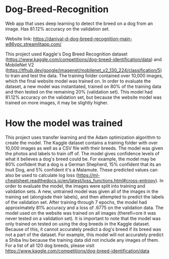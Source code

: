 # Dog-Breed-Recognition
Web app that uses deep learning to detect the breed on a dog from an image. Has 81.12% accuracy on the validation set.

Website link: https://daniyal-d-dog-breed-recognition-main-w86ypc.streamlitapp.com/

This project used Kaggle's Dog Breed Recognition dataset (https://www.kaggle.com/competitions/dog-breed-identification/data) and MobileNet V2 (https://tfhub.dev/google/imagenet/mobilenet_v2_130_224/classification/5) to train and test the data. The training folder contained over 10,000 images, which the final website model was trained on. In order to evaluate the dataset, a new model was instantiated, trained on 80% of the training data and then tested on the remaining 20% (validation set). This model had 81.12% accuracy on the validation set, but because the website model was trained on more images, it may be slightly higher.

# How the model was trained
This project uses transfer learning and the Adam optimization algorithm to create the model. The Kaggle dataset contains a training folder with over 10,000 images as well as a CSV file with their breeds. The model was given the photos and labels to train off of. The model gives confidence levels of what it believes a dog's breed could be. For example, the model may be 80% confident that a dog is a German Shepherd, 15% confident that its an Inuit Dog, and 5% confident it's a Malamute. These predicted values can also be used to calculate log loss (https://ml-cheatsheet.readthedocs.io/en/latest/loss_functions.html#cross-entropy). In order to evaluate the model, the images were split into training and validation sets. A new, untrained model was given all of the images in the training set (alongisde their labels), and then attempted to predict the labels of the validation set. After training through 7 epochs, the model had approximately 81% accuracy and a loss of .6775 on the validation data. The model used on the website was trained on all images (therefi=ore it was never tested on a validation set). It is important to note that the model was only trained on tested on using the dog breeds in the Kaggle dataset. Because of this, it cannot accurately predict a dog's breed if its breed was not a part of the dataset. For example, this model will not accurately predict a Shiba Inu because the training data did not include any images of them. For a list of all 120 dog breeds, please visit https://www.kaggle.com/competitions/dog-breed-identification/data
